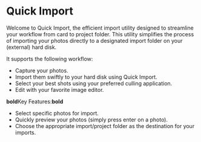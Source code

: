 # Quick Import #

Welcome to Quick Import, the efficient import utility designed to streamline your workflow from card to project folder.
This utility simplifies the process of importing your photos directly to a designated import folder on your (external) hard disk.

It supports the following workflow:
- Capture your photos.
- Import them swiftly to your hard disk using Quick Import.
- Select your best shots using your preferred culling application.
- Edit with your favorite image editor.

**bold**Key Features:**bold**
- Select specific photos for import.
- Quickly preview your photos (simply press enter on a photo).
- Choose the appropriate import/project folder as the destination for your imports.

